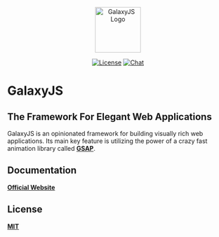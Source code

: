 <p align="center">
  <a href="https://galaxyjs.github.io" target="_blank" rel="noopener noreferrer"><img width="104" src="http://galaxyjs.github.io/styles/images/logo.png" alt="GalaxyJS Logo"></a>
</p>

<p align="center">
  <a href="https://github.com/GalaxyJS/galaxy"><img src="https://img.shields.io/github/license/GalaxyJS/galaxy" alt="License"></a>
  <a href="https://gitter.im/GalaxyJS/galaxy?utm_source=badge&utm_medium=badge&utm_campaign=pr-badge&utm_content=badge" target="_blank"><img src="https://badges.gitter.im/GalaxyJS/galaxy.svg" alt="Chat"></a>
</p>

# GalaxyJS
## The Framework For Elegant Web Applications
GalaxyJS is an opinionated framework for building visually rich web applications. Its main key feature is utilizing the power of a crazy fast animation library called **[GSAP](https://greensock.com/gsap/)**.

## Documentation
**[Official Website](galaxyjs.github.io)**

## License 
**[MIT](https://opensource.org/licenses/MIT)**
